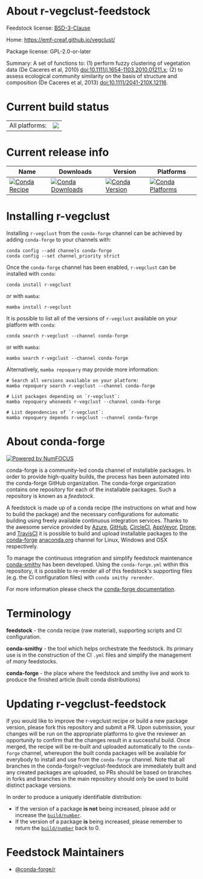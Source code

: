 About r-vegclust-feedstock
==========================

Feedstock license: [BSD-3-Clause](https://github.com/conda-forge/r-vegclust-feedstock/blob/main/LICENSE.txt)

Home: https://emf-creaf.github.io/vegclust/

Package license: GPL-2.0-or-later

Summary: A set of functions to: (1) perform fuzzy clustering of vegetation data (De Caceres et al, 2010) <doi:10.1111/j.1654-1103.2010.01211.x>; (2) to assess ecological community similarity on the basis of structure and composition (De Caceres et al, 2013) <doi:10.1111/2041-210X.12116>.

Current build status
====================


<table><tr><td>All platforms:</td>
    <td>
      <a href="https://dev.azure.com/conda-forge/feedstock-builds/_build/latest?definitionId=23635&branchName=main">
        <img src="https://dev.azure.com/conda-forge/feedstock-builds/_apis/build/status/r-vegclust-feedstock?branchName=main">
      </a>
    </td>
  </tr>
</table>

Current release info
====================

| Name | Downloads | Version | Platforms |
| --- | --- | --- | --- |
| [![Conda Recipe](https://img.shields.io/badge/recipe-r--vegclust-green.svg)](https://anaconda.org/conda-forge/r-vegclust) | [![Conda Downloads](https://img.shields.io/conda/dn/conda-forge/r-vegclust.svg)](https://anaconda.org/conda-forge/r-vegclust) | [![Conda Version](https://img.shields.io/conda/vn/conda-forge/r-vegclust.svg)](https://anaconda.org/conda-forge/r-vegclust) | [![Conda Platforms](https://img.shields.io/conda/pn/conda-forge/r-vegclust.svg)](https://anaconda.org/conda-forge/r-vegclust) |

Installing r-vegclust
=====================

Installing `r-vegclust` from the `conda-forge` channel can be achieved by adding `conda-forge` to your channels with:

```
conda config --add channels conda-forge
conda config --set channel_priority strict
```

Once the `conda-forge` channel has been enabled, `r-vegclust` can be installed with `conda`:

```
conda install r-vegclust
```

or with `mamba`:

```
mamba install r-vegclust
```

It is possible to list all of the versions of `r-vegclust` available on your platform with `conda`:

```
conda search r-vegclust --channel conda-forge
```

or with `mamba`:

```
mamba search r-vegclust --channel conda-forge
```

Alternatively, `mamba repoquery` may provide more information:

```
# Search all versions available on your platform:
mamba repoquery search r-vegclust --channel conda-forge

# List packages depending on `r-vegclust`:
mamba repoquery whoneeds r-vegclust --channel conda-forge

# List dependencies of `r-vegclust`:
mamba repoquery depends r-vegclust --channel conda-forge
```


About conda-forge
=================

[![Powered by
NumFOCUS](https://img.shields.io/badge/powered%20by-NumFOCUS-orange.svg?style=flat&colorA=E1523D&colorB=007D8A)](https://numfocus.org)

conda-forge is a community-led conda channel of installable packages.
In order to provide high-quality builds, the process has been automated into the
conda-forge GitHub organization. The conda-forge organization contains one repository
for each of the installable packages. Such a repository is known as a *feedstock*.

A feedstock is made up of a conda recipe (the instructions on what and how to build
the package) and the necessary configurations for automatic building using freely
available continuous integration services. Thanks to the awesome service provided by
[Azure](https://azure.microsoft.com/en-us/services/devops/), [GitHub](https://github.com/),
[CircleCI](https://circleci.com/), [AppVeyor](https://www.appveyor.com/),
[Drone](https://cloud.drone.io/welcome), and [TravisCI](https://travis-ci.com/)
it is possible to build and upload installable packages to the
[conda-forge](https://anaconda.org/conda-forge) [anaconda.org](https://anaconda.org/)
channel for Linux, Windows and OSX respectively.

To manage the continuous integration and simplify feedstock maintenance
[conda-smithy](https://github.com/conda-forge/conda-smithy) has been developed.
Using the ``conda-forge.yml`` within this repository, it is possible to re-render all of
this feedstock's supporting files (e.g. the CI configuration files) with ``conda smithy rerender``.

For more information please check the [conda-forge documentation](https://conda-forge.org/docs/).

Terminology
===========

**feedstock** - the conda recipe (raw material), supporting scripts and CI configuration.

**conda-smithy** - the tool which helps orchestrate the feedstock.
                   Its primary use is in the construction of the CI ``.yml`` files
                   and simplify the management of *many* feedstocks.

**conda-forge** - the place where the feedstock and smithy live and work to
                  produce the finished article (built conda distributions)


Updating r-vegclust-feedstock
=============================

If you would like to improve the r-vegclust recipe or build a new
package version, please fork this repository and submit a PR. Upon submission,
your changes will be run on the appropriate platforms to give the reviewer an
opportunity to confirm that the changes result in a successful build. Once
merged, the recipe will be re-built and uploaded automatically to the
`conda-forge` channel, whereupon the built conda packages will be available for
everybody to install and use from the `conda-forge` channel.
Note that all branches in the conda-forge/r-vegclust-feedstock are
immediately built and any created packages are uploaded, so PRs should be based
on branches in forks and branches in the main repository should only be used to
build distinct package versions.

In order to produce a uniquely identifiable distribution:
 * If the version of a package **is not** being increased, please add or increase
   the [``build/number``](https://docs.conda.io/projects/conda-build/en/latest/resources/define-metadata.html#build-number-and-string).
 * If the version of a package **is** being increased, please remember to return
   the [``build/number``](https://docs.conda.io/projects/conda-build/en/latest/resources/define-metadata.html#build-number-and-string)
   back to 0.

Feedstock Maintainers
=====================

* [@conda-forge/r](https://github.com/orgs/conda-forge/teams/r/)

